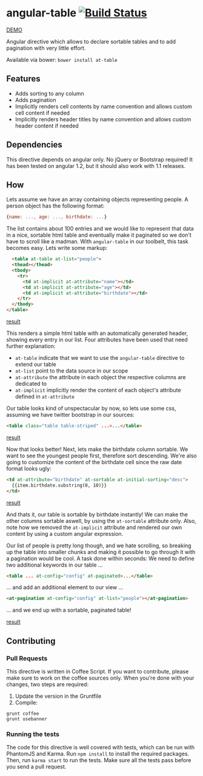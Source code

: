 # angular-table [![Build Status](https://travis-ci.org/samu/angular-table.png?branch=master)](https://travis-ci.org/samu/angular-table)

[DEMO](http://samu.github.io/angular-table/examples/examples.html)

Angular directive which allows to declare sortable tables and to add
pagination with very little effort.

Available via bower: `bower install at-table`

## Features
  * Adds sorting to any column
  * Adds pagination
  * Implicitly renders cell contents by name convention and allows custom cell content if needed
  * Implicitly renders header titles by name convention and allows custom header content if needed

## Dependencies
This directive depends on angular only. No jQuery or Bootstrap required! It has been
tested on angular 1.2, but it should also work with 1.1 releases.

## How
Lets assume we have an array containing objects representing people. A person object has the
following format:

```javascript
{name: ..., age: ..., birthdate: ...}
```

The list contains about 100 entries and we would like to represent that data in a nice, sortable
html table and eventually make it paginated so we don't have to scroll like a madman. With
`angular-table` in our toolbelt, this task becomes easy. Lets write some markup:

```html
  <table at-table at-list="people">
  <thead></thead>
  <tbody>
    <tr>
      <td at-implicit at-attribute="name"></td>
      <td at-implicit at-attribute="age"></td>
      <td at-implicit at-attribute="birthdate"></td>
    </tr>
  </tbody>
</table>
```
[result](http://samu.github.io/angular-table/walkthrough/1.html)

This renders a simple html table with an automatically generated header, showing every entry in
our list. Four attributes have been used that need further explanation:

  * `at-table` indicate that we want to use the `angular-table` directive to extend
  our table
  * `at-list` point to the data source in our scope
  * `at-attribute` the attribute in each object the respective columns are dedicated to
  * `at-implicit` implicitly render the content of each object's attribute defined in `at-attribute`

Our table looks kind of unspectacular by now, so lets use some css, assuming we have twitter
bootstrap in our sources:

```html
<table class="table table-striped" ...>...</table>
```
[result](http://samu.github.io/angular-table/walkthrough/2.html)

Now that looks better! Next, lets make the birthdate column sortable. We want to see the
youngest people first, therefore sort descending. We're also going to customize the content
of the birthdate cell since the raw date format looks ugly:

```html
<td at-attribute="birthdate" at-sortable at-initial-sorting="desc">
  {{item.birthdate.substring(0, 10)}}
</td>
```
[result](http://samu.github.io/angular-table/walkthrough/3.html)

And thats it, our table is sortable by birthdate instantly! We can make the other columns
sortable aswell, by using the `at-sortable` attribute only. Also, note how we removed the
`at-implicit` attribute and rendered our own content by using a custom angular expression.

Our list of people is pretty long though, and we hate scrolling, so breaking up the table into
smaller chunks and making it possible to go through it with a pagination would be cool. A task
done within seconds: We need to define two additional keywords in our table ...

```html
<table ... at-config="config" at-paginated>...</table>
```

... and add an additional element to our view ...

```html
<at-pagination at-config="config" at-list="people"></at-pagination>
```

... and we end up with a sortable, paginated table!

[result](http://samu.github.io/angular-table/walkthrough/4.html)

## Contributing
### Pull Requests
This directive is written in Coffee Script. If you want to contribute, please make sure to
work on the coffee sources only. When you're done with your changes, two steps are required:

1. Update the version in the Gruntfile
2. Compile:
```
grunt coffee
grunt usebanner
```

### Running the tests
The code for this directive is well covered with tests, which can be run with PhantomJS and
Karma. Run `npm install` to install the required packages. Then, run `karma start` to run
the tests. Make sure all the tests pass before you send a pull request.
